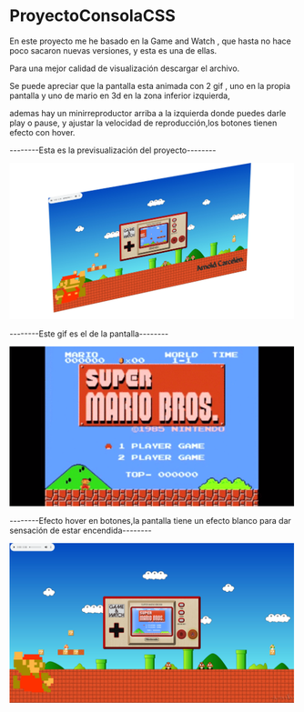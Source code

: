 # ProyectoConsolaCSS
En este proyecto me he basado en la Game and Watch , que hasta no hace poco sacaron nuevas versiones, y esta es una de ellas.

Para una mejor calidad de visualización descargar el archivo.

Se puede apreciar que la pantalla esta animada con 2 gif , uno en la propia pantalla y uno de mario en 3d en la zona inferior izquierda,

ademas hay un minirreproductor arriba a la izquierda donde puedes darle play o pause, y ajustar la velocidad de reproducción,los botones tienen efecto con hover.


--------Esta es la previsualización del proyecto--------
<p aling="center">
  <img src="/images/proyectoconsola2.png" width="500" title="hover text">
</p>


--------Este gif es el de la pantalla--------
<p aling="center">
  <img src="/images/gif2.gif" width="500" title="hover text">
</p>

--------Efecto hover en botones,la pantalla tiene un efecto blanco para dar sensación de estar encendida--------
<p aling="center">
  <img src="/images/efecto hover.png" width="500" title="hover text">
</p>

